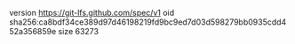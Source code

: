 version https://git-lfs.github.com/spec/v1
oid sha256:ca8bdf34ce389d97d46198219fd9bc9ed7d03d598279bb0935cdd452a356859e
size 63273
